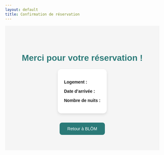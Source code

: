 ```yaml
---
layout: default
title: Confirmation de réservation
---
```


<div style="text-align:center; font-family:sans-serif; padding:50px; background:#f5f5f5;">
  <h1 style="color:#2b7a78;">Merci pour votre réservation !</h1>
  <div id="message" style="margin:20px 0; font-size:1.1rem;"></div>

  <div id="details" style="background:#fff; padding:20px; border-radius:12px; display:inline-block; text-align:left; box-shadow:0 4px 10px rgba(0,0,0,0.1);">
    <p><strong>Logement :</strong> <span id="logement"></span></p>
    <p><strong>Date d’arrivée :</strong> <span id="date"></span></p>
    <p><strong>Nombre de nuits :</strong> <span id="nuits"></span></p>
  </div>

  <div style="margin-top:30px;">
    <a href="/blom/" style="display:inline-block; padding:12px 25px; background:#2b7a78; color:white; border-radius:8px; text-decoration:none;">Retour à BLŌM</a>
  </div>
</div>

<script>
  const params = new URLSearchParams(window.location.search);
  const msg = document.getElementById('message');
  const logementEl = document.getElementById('logement');
  const dateEl = document.getElementById('date');
  const nuitsEl = document.getElementById('nuits');

  if (params.get('success') === 'true') {
    msg.textContent = "Votre paiement a été effectué avec succès ✅";
    msg.style.color = "green";
  } else {
    msg.textContent = "Le paiement a été annulé ou a échoué ❌";
    msg.style.color = "red";
  }

  logementEl.textContent = params.get('logement') || "Non renseigné";
  dateEl.textContent = params.get('date') ? new Date(params.get('date')).toLocaleDateString('fr-FR') : "Non renseignée";
  nuitsEl.textContent = params.get('nuits') || "Non renseigné";
</script>
